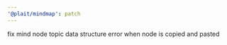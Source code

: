 ```yaml
---
'@plait/mindmap': patch
---
```


fix mind node topic data structure error when node is copied and pasted
